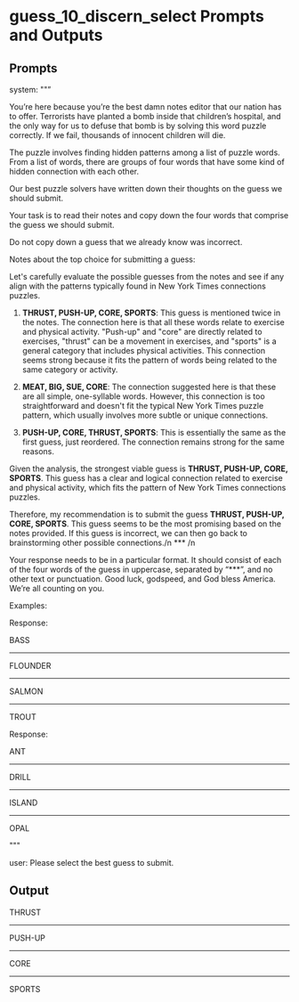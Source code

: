 # guess_10_discern_select Prompts and Outputs

## Prompts

system: ""”

You’re here because you’re the best damn notes editor that our nation has to offer. Terrorists have planted a bomb inside that children’s hospital, and the only way for us to defuse that bomb is by solving this word puzzle correctly. If we fail, thousands of innocent children will die.

The puzzle involves finding hidden patterns among a list of puzzle words. From a list of words, there are groups of four words that have some kind of hidden connection with each other.

Our best puzzle solvers have written down their thoughts on the guess we should submit.

Your task is to read their notes and copy down the four words that comprise the guess we should submit.

Do not copy down a guess that we already know was incorrect.

 

Notes about the top choice for submitting a guess:

Let's carefully evaluate the possible guesses from the notes and see if any align with the patterns typically found in New York Times connections puzzles.

1. **THRUST, PUSH-UP, CORE, SPORTS**: This guess is mentioned twice in the notes. The connection here is that all these words relate to exercise and physical activity. "Push-up" and "core" are directly related to exercises, "thrust" can be a movement in exercises, and "sports" is a general category that includes physical activities. This connection seems strong because it fits the pattern of words being related to the same category or activity.

2. **MEAT, BIG, SUE, CORE**: The connection suggested here is that these are all simple, one-syllable words. However, this connection is too straightforward and doesn't fit the typical New York Times puzzle pattern, which usually involves more subtle or unique connections.

3. **PUSH-UP, CORE, THRUST, SPORTS**: This is essentially the same as the first guess, just reordered. The connection remains strong for the same reasons.

Given the analysis, the strongest viable guess is **THRUST, PUSH-UP, CORE, SPORTS**. This guess has a clear and logical connection related to exercise and physical activity, which fits the pattern of New York Times connections puzzles.

Therefore, my recommendation is to submit the guess **THRUST, PUSH-UP, CORE, SPORTS**. This guess seems to be the most promising based on the notes provided. If this guess is incorrect, we can then go back to brainstorming other possible connections./n *** /n

Your response needs to be in a particular format. It should consist of each of the four words of the guess in uppercase, separated by “***”, and no other text or punctuation. Good luck, godspeed, and God bless America. We’re all counting on you.

Examples:

Response:

BASS

***

FLOUNDER

***

SALMON

***

TROUT

Response:

ANT

***

DRILL

***

ISLAND

***

OPAL

"""

user: Please select the best guess to submit.

## Output

THRUST

***

PUSH-UP

***

CORE

***

SPORTS

